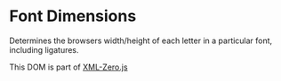 # Font Dimensions

Determines the browsers width/height of each letter in a particular font, including ligatures.

This DOM is part of [XML-Zero.js](https://github.com/holloway/xml-zero.js)
